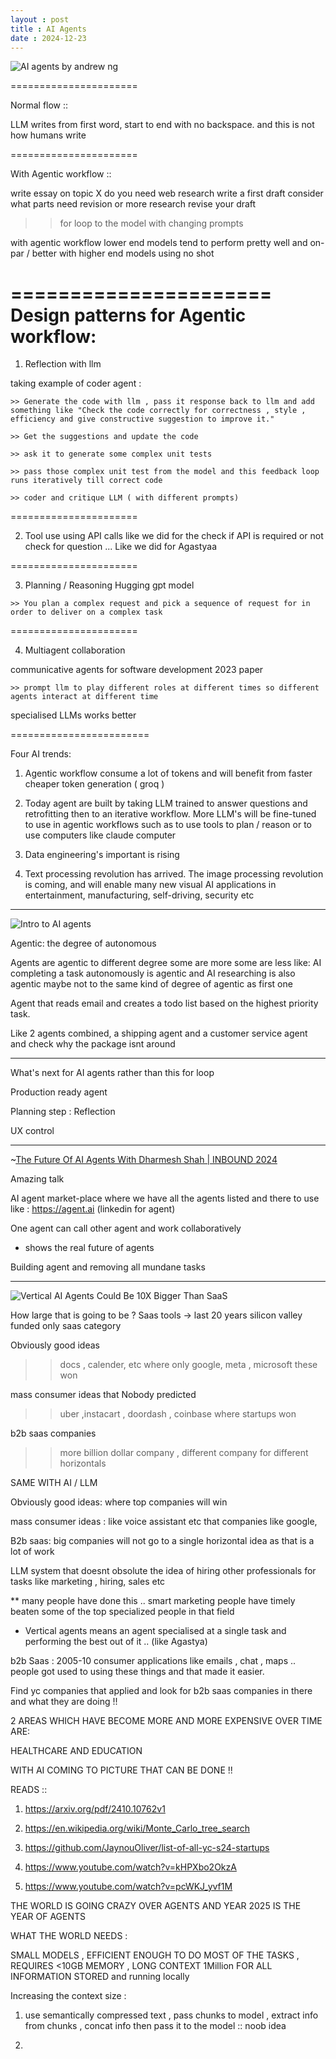 ```yaml
---
layout : post
title : AI Agents
date : 2024-12-23
---
```



![AI agents by andrew ng](https://www.youtube.com/watch?v=KrRD7r7y7NY)


======================

Normal flow ::

LLM writes from first word, start to end with no backspace. and this is not how humans write

======================


With Agentic workflow ::

write essay on topic X
do you need web research
write a first draft
consider what parts need revision or more research
revise your draft

>> for loop to the model with changing prompts

with agentic workflow lower end models tend to perform pretty well and on-par / better with higher end models using no shot

======================
Design patterns for Agentic workflow:
======================

1. Reflection with llm

taking example of coder agent :

```
>> Generate the code with llm , pass it response back to llm and add something like "Check the code correctly for correctness , style , efficiency and give constructive suggestion to improve it."

>> Get the suggestions and update the code

>> ask it to generate some complex unit tests

>> pass those complex unit test from the model and this feedback loop runs iteratively till correct code

>> coder and critique LLM ( with different prompts)
```

======================

2. Tool use
using API calls like we did for the check if API is required or not check for question ...
Like we did for Agastyaa

======================

3. Planning / Reasoning
Hugging gpt model
```
>> You plan a complex request and pick a sequence of request for in order to deliver on a complex task
```


======================

4. Multiagent collaboration

communicative agents for software development 2023 paper

```
>> prompt llm to play different roles at different times so different agents interact at different time
```
specialised LLMs works better

========================

Four AI trends:

1. Agentic workflow consume a lot of tokens and will benefit from faster cheaper token generation ( groq )

2. Today agent are built by taking LLM trained to answer questions and retrofitting then to an iterative workflow. More LLM's will be fine-tuned to use in agentic workflows such as to use tools to plan / reason or to use computers
like claude computer


3. Data engineering's important is rising


4. Text processing revolution has arrived. The image processing revolution is coming, and will enable many new visual AI applications in entertainment, manufacturing, self-driving, security etc




---------------------
![Intro to AI agents](https://www.youtube.com/watch?v=ZZ2QUCePgYw)

Agentic: the degree of autonomous

Agents are agentic to different degree some are more some are less like:
AI completing a task autonomously is agentic and AI researching is also agentic maybe not to the same kind of degree of agentic as first one

Agent that reads email and creates a todo list based on the highest priority task.


Like 2 agents combined, a shipping agent and a customer service agent and check why the package isnt around



------------------------

What's next for AI agents rather than this for loop

Production ready agent


Planning step : Reflection

UX control


------------------------

~[The Future Of AI Agents With Dharmesh Shah | INBOUND 2024](https://www.youtube.com/watch?v=IityUpVVD38)

Amazing talk

AI agent market-place where we have all the agents listed and there to use like : https://agent.ai (linkedin for agent)

One agent can call other agent and work collaboratively

* shows the real future of agents

Building agent and removing all mundane tasks


------------------------

![Vertical AI Agents Could Be 10X Bigger Than SaaS](https://www.youtube.com/watch?v=ASABxNenD_U)


How large that is going to be ?
Saas tools -> last 20 years silicon valley funded only saas category

Obviously good ideas
>> docs , calender, etc where only google, meta , microsoft these won

mass consumer ideas that Nobody predicted
>> uber ,instacart , doordash , coinbase
where startups won

b2b saas companies
>> more billion dollar company , different company for different horizontals


SAME WITH AI / LLM

Obviously good ideas: where top companies will win

mass consumer ideas : like voice assistant etc that companies like google,

B2b saas: big companies will not go to a single horizontal idea as that is a lot of work

LLM system that doesnt obsolute the idea of hiring other professionals for tasks like marketing , hiring, sales etc

** many people have done this .. smart marketing people have timely beaten some of the top specialized people in that field


* Vertical agents means an agent specialised at a single task and performing the best out of it .. (like Agastya)

b2b Saas : 2005-10 consumer applications like emails , chat , maps .. people got used to using these things and that made it easier.


Find yc companies that applied and look for b2b saas companies in there and what they are doing !!



2 AREAS WHICH HAVE BECOME MORE AND MORE EXPENSIVE OVER TIME ARE:

HEALTHCARE AND EDUCATION

WITH AI COMING TO PICTURE THAT CAN BE DONE !!



READS ::
1. https://arxiv.org/pdf/2410.10762v1

2. https://en.wikipedia.org/wiki/Monte_Carlo_tree_search

3. https://github.com/JaynouOliver/list-of-all-yc-s24-startups

4. https://www.youtube.com/watch?v=kHPXbo2OkzA

5. https://www.youtube.com/watch?v=pcWKJ_yvf1M



THE WORLD IS GOING CRAZY OVER AGENTS AND YEAR 2025 IS THE YEAR OF AGENTS

WHAT THE WORLD NEEDS :

SMALL MODELS , EFFICIENT ENOUGH TO DO MOST OF THE TASKS , REQUIRES <10GB MEMORY ,  LONG CONTEXT 1Million FOR ALL
INFORMATION STORED and running locally


Increasing the context size :

1. use semantically compressed text , pass chunks to model , extract info from chunks , concat info then pass it to the model :: noob idea

2.
